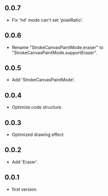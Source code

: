 ## 0.0.7

* Fix 'hd' mode can't set 'pixelRatio'.

## 0.0.6

* Rename "StrokeCanvasPaintMode.eraser" to "StrokeCanvasPaintMode.supportEraser".

## 0.0.5

* Add 'StrokeCanvasPaintMode'.

## 0.0.4

* Optimize code structure.

## 0.0.3

* Optimized drawing effect.

## 0.0.2

* Add 'Eraser'.

## 0.0.1

* first version.
